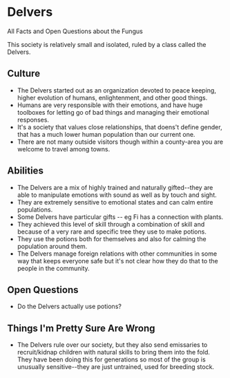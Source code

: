# Delvers

All Facts and Open Questions about the Fungus

This society is relatively small and isolated, ruled by a class called the Delvers. 

## Culture

* The Delvers started out as an organization devoted to peace keeping, higher evolution of humans, enlightenment, and other good things.
* Humans are very responsible with their emotions, and have huge toolboxes for letting go of bad things and managing their emotional responses. 
* It's a society that values close relationships, that doens't define gender, that has a much lower human population than our current one. 
*   There are not many outside visitors though within a county-area you are welcome to travel among towns. 

## Abilities

* The Delvers are a mix of highly trained and naturally gifted--they are able to manipulate emotions with sound as well as by touch and sight.
* They are extremely sensitive to emotional states and can calm entire populations.  
* Some Delvers have particular gifts -- eg Fi has a connection with plants. 
* They achieved this level of skill through a combination of skill and because of a very rare and specific tree they use to make potions. 
* They use the potions both for themselves and also for calming the population around them. 
* The Delvers manage foreign relations with other communities in some way that keeps everyone safe but it's not clear how they do that to the people in the community.

## Open Questions

* Do the Delvers actually use potions? 

## Things I'm Pretty Sure Are Wrong

* The Delvers rule over our society, but they also send emissaries to recruit/kidnap children with natural skills to bring them into the fold. They have been doing this for generations so most of the group is unusually sensitive--they are just untrained, used for breeding stock.  
